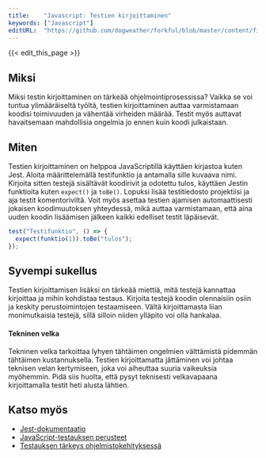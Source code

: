 ```yaml
---
title:    "Javascript: Testien kirjoittaminen"
keywords: ["Javascript"]
editURL:  "https://github.com/dogweather/forkful/blob/master/content/fi/javascript/writing-tests.md"
---
```


{{< edit_this_page >}}

## Miksi

Miksi testin kirjoittaminen on tärkeää ohjelmointiprosessissa? Vaikka se voi tuntua ylimääräiseltä työltä, testien kirjoittaminen auttaa varmistamaan koodisi toimivuuden ja vähentää virheiden määrää. Testit myös auttavat havaitsemaan mahdollisia ongelmia jo ennen kuin koodi julkaistaan.

## Miten

Testien kirjoittaminen on helppoa JavaScriptillä käyttäen kirjastoa kuten Jest. Aloita määrittelemällä testifunktio ja antamalla sille kuvaava nimi. Kirjoita sitten testejä sisältävät koodirivit ja odotettu tulos, käyttäen Jestin funktioita kuten `expect()` ja `toBe()`. Lopuksi lisää testitiedosto projektiisi ja aja testit komentoriviltä. Voit myös asettaa testien ajamisen automaattisesti jokaisen koodimuutoksen yhteydessä, mikä auttaa varmistamaan, että aina uuden koodin lisäämisen jälkeen kaikki edelliset testit läpäisevät.

```Javascript
test("Testifunktio", () => {
  expect(funktio(1)).toBe("tulos");
});
```

## Syvempi sukellus

Testien kirjoittamisen lisäksi on tärkeää miettiä, mitä testejä kannattaa kirjoittaa ja mihin kohdistaa testaus. Kirjoita testejä koodin olennaisiin osiin ja keskity perustoimintojen testaamiseen. Vältä kirjoittamasta liian monimutkaisia testejä, sillä silloin niiden ylläpito voi olla hankalaa.

#### Tekninen velka
Tekninen velka tarkoittaa lyhyen tähtäimen ongelmien välttämistä pidemmän tähtäimen kustannuksella. Testien kirjoittamatta jättäminen voi johtaa teknisen velan kertymiseen, joka voi aiheuttaa suuria vaikeuksia myöhemmin. Pidä siis huolta, että pysyt teknisesti velkavapaana kirjoittamalla testit heti alusta lähtien.

## Katso myös

- [Jest-dokumentaatio](https://jestjs.io/)
- [JavaScript-testauksen perusteet](https://www.pluralsight.com/courses/javascript-testing-collections)
- [Testauksen tärkeys ohjelmistokehityksessä](https://blog.testlodge.com/why-test-software/)